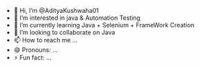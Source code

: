 - 👋 Hi, I’m @AdityaKushwaha01
- 👀 I’m interested in java & Automation Testing
- 🌱 I’m currently learning Java + Selenium + FrameWork Creation
- 💞️ I’m looking to collaborate on Java
- 📫 How to reach me ...
- 😄 Pronouns: ...
- ⚡ Fun fact: ...

<!---
AdityaKushwaha01/AdityaKushwaha01 is a ✨ special ✨ repository because its `README.md` (this file) appears on your GitHub profile.
You can click the Preview link to take a look at your changes.
--->
